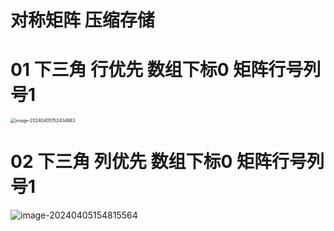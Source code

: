 # 对称矩阵 压缩存储



# 01 下三角 行优先 数组下标0 矩阵行号列号1

<img src="https://cvp.oss-cn-shanghai.aliyuncs.com/picgo/202404051524123.png" alt="image-20240405152434883" style="zoom:50%;" />



# 02 下三角 列优先 数组下标0 矩阵行号列号1

![image-20240405154815564](https://cvp.oss-cn-shanghai.aliyuncs.com/picgo/202404051548881.png)
